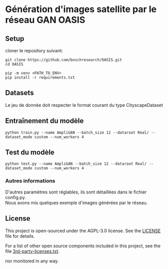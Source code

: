 # Génération d'images satellite par le réseau GAN OASIS


## Setup
cloner le repository suivant:
```
git clone https://github.com/boschresearch/OASIS.git
cd OASIS
```

```
pip -m venv <PATH_TO_ENV>
pip install -r requirements.txt
```
## Datasets

Le jeu de donnée doit respecter le format courant du type CityscapeDataset

## Entraînement du modèle

```
python train.py --name AmpliGAN --batch_size 12 --dataroot Real/ --dataset_mode custom --num_workers 4
```

## Test du modèle
```
python test.py --name AmpliGAN --batch_size 12 --dataroot Real/ --dataset_mode custom --num_workers 4
```

### Autres informations

D'autres paramètres sont réglables, ils sont détaillées dans le fichier config.py.
<br>
Nous avons mis quelques exemple d'images générées par le réseau. 

## License

This project is open-sourced under the AGPL-3.0 license. See the
[LICENSE](LICENSE) file for details.

For a list of other open source components included in this project, see the
file [3rd-party-licenses.txt](3rd-party-licenses.txt).

 nor monitored in any way.
